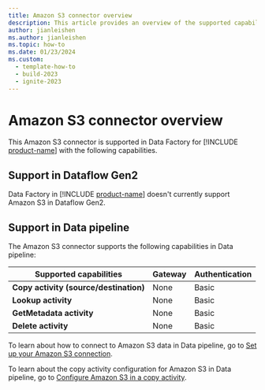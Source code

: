 ```yaml
---
title: Amazon S3 connector overview
description: This article provides an overview of the supported capabilities of the Amazon S3 connector.
author: jianleishen
ms.author: jianleishen
ms.topic: how-to
ms.date: 01/23/2024
ms.custom:
  - template-how-to
  - build-2023
  - ignite-2023
---
```


# Amazon S3 connector overview

This Amazon S3 connector is supported in Data Factory for [!INCLUDE [product-name](../includes/product-name.md)] with the following capabilities.

## Support in Dataflow Gen2

Data Factory in [!INCLUDE [product-name](../includes/product-name.md)] doesn't currently support Amazon S3 in Dataflow Gen2.

## Support in Data pipeline

The Amazon S3 connector supports the following capabilities in Data pipeline:

| Supported capabilities | Gateway | Authentication |
| --- | --- | ---|
| **Copy activity (source/destination)** | None | Basic |
| **Lookup activity** | None | Basic |
| **GetMetadata activity** | None | Basic |
| **Delete activity** | None | Basic |

To learn about how to connect to Amazon S3 data in Data pipeline, go to [Set up your Amazon S3 connection](connector-amazon-s3.md#set-up-your-connection-in-a-data-pipeline).

To learn about the copy activity configuration for Amazon S3 in Data pipeline, go to [Configure Amazon S3 in a copy activity](connector-amazon-s3-copy-activity.md).
